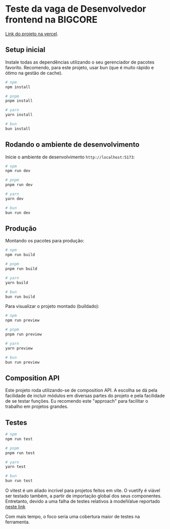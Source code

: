 # Teste da vaga de Desenvolvedor frontend na BIGCORE

[Link do projeto na vercel](https://bigcore-test.vercel.app/).

## Setup inicial

Instale todas as dependências utilizando o seu gerenciador de pacotes favorito. Recomendo, para este projeto, usar bun (que é muito rápido e ótimo na gestão de cache).

```bash
# npm
npm install

# pnpm
pnpm install

# yarn
yarn install

# bun
bun install
```

## Rodando o ambiente de desenvolvimento

Inicie o ambiente de desenvolvimento `http://localhost:5173`:

```bash
# npm
npm run dev

# pnpm
pnpm run dev

# yarn
yarn dev

# bun
bun run dev
```

## Produção

Montando os pacotes para produção:

```bash
# npm
npm run build

# pnpm
pnpm run build

# yarn
yarn build

# bun
bun run build
```

Para visualizar o projeto montado (buildado):

```bash
# npm
npm run preview

# pnpm
pnpm run preview

# yarn
yarn preview

# bun
bun run preview
```

## Composition API

Este projeto roda utilizando-se de composition API. A escolha se dá pela facilidade de incluir módulos em diversas partes do projeto e pela facilidade de se testar funções. Eu recomendo este "approach" para facilitar o trabalho em projetos grandes.

## Testes

```bash
# npm
npm run test

# pnpm
pnpm run test

# yarn
yarn test

# bun
bun run test
```

O vitest é um aliado incrível para projetos feitos em vite. O vuetify é viável ser testado também, a partir de importação global dos seus componentes. Entretanto, devido a uma falha de testes relativos à modelValue reportado [neste link](https://github.com/vuejs/test-utils/issues/2468)

Com mais tempo, o foco seria uma cobertura maior de testes na ferramenta.
